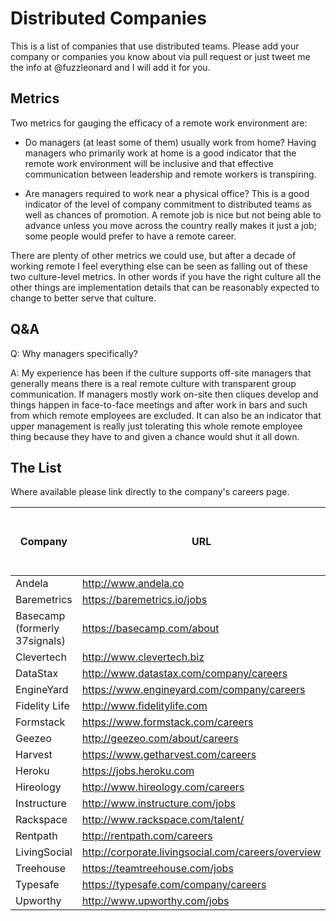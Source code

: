 # Distributed Companies

This is a list of companies that use distributed teams.
Please add your company or companies you know about via pull request or just
tweet me the info at @fuzzleonard and I will add it for you.

## Metrics

Two metrics for gauging the efficacy of a remote work environment are:

* Do managers (at least some of them) usually work from home? Having managers
who primarily work at home is a good indicator that the remote work
environment will be inclusive and that effective communication between
leadership and remote workers is transpiring.

* Are managers required to work near a physical office? This is a good
indicator of the level of company commitment to distributed teams as
well as chances of promotion. A remote job is nice but not being able to
advance unless you move across the country really makes it just a job; some
people would prefer to have a remote career.

There are plenty of other metrics we could use, but after a decade of working
remote I feel everything else can be seen as falling out of these two
culture-level metrics. In other words if you have the right culture all the
other things are implementation details that can be reasonably expected to
change to better serve that culture.

## Q&A

Q: Why managers specifically?

A: My experience has been if the culture supports off-site managers that
generally means there is a real remote culture with transparent group
communication. If managers mostly work on-site then cliques develop and things
happen in face-to-face meetings and after work in bars and such from which
remote employees are excluded. It can also be an indicator that upper
management is really just tolerating this whole remote employee thing because
they have to and given a chance would shut it all down.

## The List

Where available please link directly to the company's careers page.

| Company | URL | Managers at home? | Managers required to work near office? |
| ------- | --- |:-----------------:|:--------------------------------------:|
| Andela | http://www.andela.co | Unknown | Unknown |
| Baremetrics | https://baremetrics.io/jobs | Unknown | Unknown |
| Basecamp (formerly 37signals) | https://basecamp.com/about | Yes | Unknown |
| Clevertech | http://www.clevertech.biz | Unknown | Unknown |
| DataStax | http://www.datastax.com/company/careers | Yes | No |
| EngineYard | https://www.engineyard.com/company/careers | Unknown | Unknown |
| Fidelity Life | http://www.fidelitylife.com | Yes | Yes |
| Formstack | https://www.formstack.com/careers | Unknown | Unknown |
| Geezeo | http://geezeo.com/about/careers | Yes | Yes |
| Harvest | https://www.getharvest.com/careers | Unknown | Unknown |
| Heroku | https://jobs.heroku.com | Yes | No |
| Hireology | http://www.hireology.com/careers | Unknown | Unknown |
| Instructure | http://www.instructure.com/jobs | Unknown | Unknown |
| Rackspace | http://www.rackspace.com/talent/ | Yes | No |
| Rentpath | http://rentpath.com/careers | Unknown | Unknown |
| LivingSocial | http://corporate.livingsocial.com/careers/overview | Yes | No |
| Treehouse | https://teamtreehouse.com/jobs | Unknown | Unknown |
| Typesafe | https://typesafe.com/company/careers | Unknown | Unknown |
| Upworthy | http://www.upworthy.com/jobs | Unknown | Unknown |
